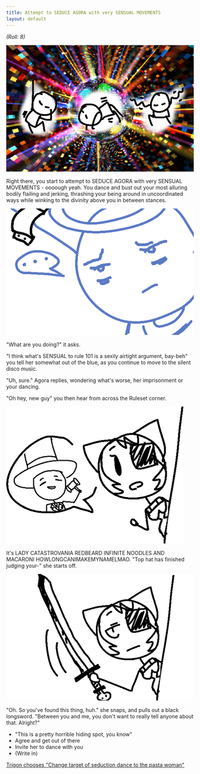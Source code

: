 ```yaml
---
title: Attempt to SEDUCE AGORA with very SENSUAL MOVEMENTS
layout: default
---
```



*(Roll: 8)*

![On a cosmic background, the player moves through various dance moves.](../images/update4a.png)

Right there, you start to attempt to SEDUCE AGORA with very SENSUAL
MOVEMENTS - oooough yeah. You dance and bust out your most alluring bodily
flailing and jerking, thrashing your being around in uncoordinated ways
while winking to the divinity above you in between stances.

![The angelic figure appears unimpressed.](../images/update4b.png)

"What are you doing?" it asks.

"I think what's SENSUAL to rule 101 is a sexily airtight argument, bay-beh"
you tell her somewhat out of the blue, as you continue to move to the
silent disco music.

"Uh, sure." Agora replies, wondering what's worse, her imprisonment or your
dancing.

"Oh hey, new guy" you then hear from across the Ruleset corner.

![A cat-eared, eye patched feminine figure leans around a corner, with a speech bubble of a man in a tophat with a hammer.](../images/update4c.png)

 It's LADY CATASTROVANIA REDBEARD INFINITE NOODLES AND MACARONI
HOWLONGCANIMAKEMYNAMELMAO. "Top hat has finished judging your-" she starts
off.

![The same woman as above is now holding a large sword.](../images/update4d.png)

"Oh. So you've found this thing, huh." she snaps, and pulls out a black
longsword. "Between you and me, you don't want to really tell anyone about
that. Alright?"

- "This is a pretty horrible hiding spot, you know"
- Agree and get out of there
- Invite her to dance with you
- (Write in)

[Trigon chooses "Change target of seduction dance to the pasta woman"](update5.html)
